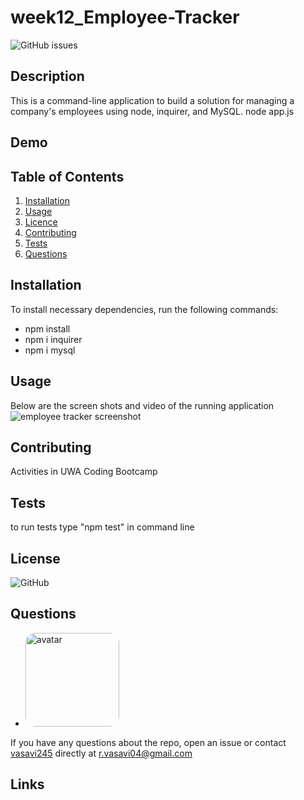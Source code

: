 # week12_Employee-Tracker
 ![GitHub issues](https://img.shields.io/github/issues/vasavi245/week12_Employee-Tracker)
  ## Description
  This is a command-line application to build a solution for managing a company's employees using node, inquirer, and MySQL.
 node app.js
 ## Demo
 
  ## Table of Contents
  1. [Installation](#Installation)
  2. [Usage](#Usage)
  3. [Licence](#License)
  4. [Contributing](#Contributing)
  5. [Tests](#Tests)
  6. [Questions](#Questions)
  ## Installation
  To install necessary dependencies, run the following commands:
  * npm install
  * npm i inquirer
  * npm i mysql
  ## Usage
  Below are the screen shots and video of the running application
  ![employee tracker screenshot](https://user-images.githubusercontent.com/58574509/81820172-d6205c00-9562-11ea-9c76-2f8560c15e52.png)
  
  ## Contributing
  Activities in UWA Coding Bootcamp 
  ## Tests  
  to run tests type "npm test" in command line
  ## License
  ![GitHub](https://img.shields.io/github/license/vasavi245/week9_Readme_Generator?style=plastic)
  ## Questions
  * <img src="https://avatars0.githubusercontent.com/u/58574509?v=4" alt="avatar" style="border-radius: 16px" width="150" />
  If you have any questions about the repo, open an issue or contact [vasavi245](https://api.github.com/users/vasavi245) directly at r.vasavi04@gmail.com
  ## Links
